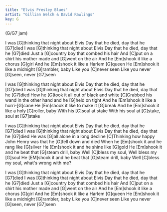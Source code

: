 ```yaml
---
title: "Elvis Presley Blues"
artist: "Gillian Welch & David Rawlings"
key: G
---
```

(G/G7 jam)

I was [G]thinking that night about Elvis
Day that he died, day that he [G7]died
I was [G]thinking that night about Elvis
Day that he died, day that he [G7]died
Just a [G]country boy that combed his hair
And [C]put on a shirt his mother made and [G]went on the air
And he [Em]shook it like a chorus [G]girl
And he [Em]shook it like a Harlem [G]queen
He [Em]shook it like a midnight [G]rambler, baby
Like you [C]never seen
Like you never [G]seen, never [G7]seen

I was [G]thinking that night about Elvis
Day that he died, day that he [G7]died
I was [G]thinking that night about Elvis
Day that he died, day that he [G7]died
How he [G]took it all out of black and white
[C]Grabbed his wand in the other hand and he [G]held on tight
And he [Em]shook it like a hurri-[G]cane
He [Em]shook it like to make it [G]break
And he [Em]shook it like a holy [G]roller, baby
With his [C]soul at stake
With his soul at [G]stake, soul at [G7]stake

I was [G]thinking that night about Elvis
Day that he died, day that he [G7]died
I was [G]thinking that night about Elvis
Day that he died, day that he [G7]died
He was [G]all alone in a long decline
[C]Thinking how happy John Henry was that he [G]fell down and died
When he [Em]shook it and he rang like [G]silver
He [Em]shook it and he shine like [G]gold
He [Em]shook it and he beat that [G]steam drill, baby
Well [C]bless my soul, Well bless my [G]soul
He [EM]shook it and he beat that [G]steam drill, baby
Well [C]bless my soul, what's wrong with me?

I was [G]thinking that night about Elvis
Day that he died, day that he [G7]died
I was [G]thinking that night about Elvis
Day that he died, day that he [G7]died
Just a [G]country boy that combed his hair
And [C]put on a shirt his mother made and [G]went on the air
And he [Em]shook it like a chorus [G]girl
And he [Em]shook it like a Harlem [G]queen
He [Em]shook it like a midnight [G]rambler, baby
Like you [C]never seen
Like you never [G]seen, never [G7]seen